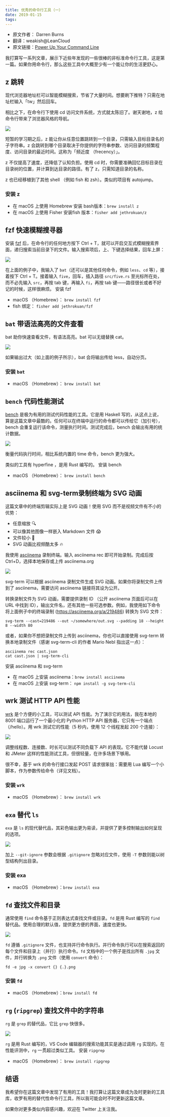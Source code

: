 ```yaml
---
title: 优秀的命令行工具（一）
date: 2019-01-15
tags:
---
```


- 原文作者： Darren Burns
- 翻译：weakish@LeanCloud
- 原文链接：[Power Up Your Command Line](http://link.zhihu.com/?target=https%3A//url.leanapp.cn/darren)

我打算写一系列文章，展示下近些年发现的一些很棒的非标准命令行工具，这是第一篇。如果你用命令行，那么这些工具中大概至少有一个能让你的生活更舒心。

## z 跳转

现代浏览器地址栏可以智能模糊搜索，节省了大量时间。想要刷下推特？只需在地址栏输入「tw」然后回车。

相比之下，在命令行下使用 cd 访问文件系统，方式就太陈旧了。谢天谢地，z 给命令行带来了浏览器风格的导航。

![](https://darrenburns.net/jump_around-987b878944e690843afd549b81a76be6.svg)

短暂的学习期之后，z 能让你从任意位置跳转到一个目录，只需输入目标目录名的子字符串。z 会跳转到哪个目录取决于你提供的字符串参数、访问目录的频繁程度、访问目录的最近时间。这称为「频近度 （frecency）」。

z 不仅提高了速度，还降低了认知负担。使用 cd 时，你需要准确回忆目标目录在目录树的位置，并计算到达目录的路径。有了 z，只需知道目录的名称。

z 也已经移植到了其他 shell （例如 fish 和 zsh）。类似的项目有 autojump。

### 安装 z

- 在 macOS 上使用 Homebrew 安装 bash版本：`brew install z`
- 在 macOS 上使用 Fisher 安装fish 版本：`fisher add jethrokuan/z`

## fzf 快速模糊搜寻器

安装 [fzf](https://git.io/C4FBDw) 后，在命令行的任何地方按下 Ctrl + T，就可以开启交互式模糊搜索界面，递归搜索当前目录下的文件。输入搜索项后，上、下键选择结果，回车上屏：

![](https://darrenburns.net/fzf-54dfd83c8f95d32152c9c2da2bba488d.svg)

在上面的例子中，我输入了 `bat`（还可以是其他任何命令，例如 `less`、`cd` 等），接着按下 Ctrl + T。接着输入 `five`，回车，插入路径 `src/five.rs` 至光标所在处，而不必先输入 `src`，再按 tab 键，再输入 `fi`，再按 tab 键——路径很长或者不好记的时候，这样很麻烦。
安装 fzf

- macOS （Homebrew）： `brew install fzf`
- fish 绑定： `fisher add jethrokuan/fzf`

## `bat` 带语法高亮的文件查看

bat 助你快速查看文件，有语法高亮。bat 可以无缝替换 cat。

![](https://darrenburns.net/bat-ff214ee3bcfdc35c6cf67e95f4b3004c.svg)

如果输出过大（如上面的例子所示），bat 会将输出传给 less，自动分页。

### 安装 `bat`

- macOS （Homebrew）： `brew install bat`

## `bench` 代码性能测试

[bench](https://git.io/fhZwU) 是极为有用的测试代码性能的工具。它是用 Haskell 写的，从这点上说，算是这篇文章中最酷的。任何可以在终端中运行的命令都可以传给它（加引号），bench 会重复运行该命令，测量执行时间。测试完成后，bench 会输出有用的统计数据。

![](https://darrenburns.net/bench-bfdf5ac0c5538d3c068390d2e42ac95e.svg)

衡量代码执行时间，相比系统内置的 time 命令，bench 更为强大。

类似的工具有 hyperfine ，是用 Rust 编写的。
安装 bench

- macOS （Homebrew）： `brew install bench`

## asciinema 和 svg-term录制终端为 SVG 动画

这篇文章中的终端剪辑实际上是 SVG 动画！使用 SVG 而不是视频文件有不小的优势：

- 任意缩放 🔍
- 可以像其他图像一样嵌入 Markdown 文件 😱
- 文件较小 🧐
- SVG 动画比视频酷太多 🔥

我使用 [asciinema](https://asciinema.org/) 录制终端。输入 asciinema rec 即可开始录制。完成后按 Ctrl+D，选择本地保存或上传 asciinema.org

![](https://darrenburns.net/asciinema_example-e1488b9806f360b88391a244d2354cf2.svg)

svg-term 可以根据 asciinema 录制文件生成 SVG 动画。如果你将录制文件上传到了 asciinema，需要访问 asciinema 链接将其设为公开。

转换录制文件为 SVG 动画，需要提供录制 ID （公开 asciinema 页面后可以在 URL 中找到 ID），输出文件名，还有其他一些可选参数。例如，我使用如下命令将上面例子中的终端录制 (https://asciinema.org/a/219486) 转换为 SVG 文件：

```
svg-term --cast=219486 --out ~/somewhere/out.svg --padding 18 --height 8 --width 80
```

或者，如果你不想把录制文件上传到 asciinema，你也可以直接使用 svg-term 转换本地录制文件（感谢 svg-term-cli 的作者 Mario Nebl 指出这一点）：

~~~
asciinema rec cast.json
cat cast.json | svg-term-cli
~~~

安装 asciinema 和 svg-term

- 在 macOS 上安装 asciinema：`brew install asciinema`
- 在 macOS 上安装 svg-term： `npm install -g svg-term-cli`

## wrk 测试 HTTP API 性能

[wrk](https://github.com/wg/wrk) 是个方便的小工具，可以测试 API 性能。为了演示它的用法，我在本地的 8001 端口运行了一个最小化的 Python HTTP API 服务器，它只有一个端点（/hello）。用 wrk 测试它的性能（5 秒内，使用 12 个线程发起 200 个连接）：

![](https://darrenburns.net/wrk-f2cef144344b219b0ed3398ea1727cb3.svg)

调整线程数、连接数、时长可以测试不同负载下 API 的表现。它不能代替 Locust 和 JMeter 这样的性能测试工具，但很轻量，在许多场景下够用。

很不幸，基于 wrk 的命令行接口发起 POST 请求很笨拙：需要用 Lua 编写一个小脚本，作为参数传给命令（详见文档）。

### 安装 `wrk`

- macOS （Homebrew）： `brew install wrk`

## `exa` 替代 `ls`

`exa` 是 `ls` 的现代替代品，其彩色输出更为易读，并提供了更多控制输出如何呈现的选项。

![](https://darrenburns.net/exa-c640a48d016bf7391d213c660b4fbe8a.svg)

加上 `--git-ignore` 参数会根据 `.gitignore` 忽略对应文件，使用 `-T` 参数则能以树型结构列出目录。

### 安装 exa

- macOS （Homebrew）：`brew install exa`

## `fd` 查找文件和目录

通常使用 `find` 命令基于正则表达式查找文件或目录。`fd` 是用 Rust 编写的 `find` 替代品。使用合理的默认值，提供更方便的界面，速度也更快。

![](https://darrenburns.net/fd-a358bee3a37ed6740896446863857a5f.svg)

`fd` 遵循 `.gitignore` 文件，也支持并行命令执行。并行命令执行可以在搜索返回的每个文件和目录上（并行）执行命令。`fd` 文档中的一个例子是找出所有 `.jpg` 文件，并行转换为 `.png` 文件（使用 `convert` 命令）：

```
fd -e jpg -x convert {} {.}.png
```

### 安装 `fd`

- macOS （Homebrew）：`brew install fd`

## `rg` (`ripgrep`) 查找文件中的字符串

`rg` 是 `grep` 的替代品，它比 `grep` 快很多。

![](https://darrenburns.net/rg-9e3bbb621ceb9d4a5a84fbc4816fe702.svg)

`rg` 是用 Rust 编写的，VS Code 编辑器的搜索功能其实是通过调用 `rg` 实现的。在性能评测中，`rg` 一贯超过类似工具。
安装 `ripgrep`

- macOS （Homebrew）： `brew install ripgrep`

## 结语

我希望你在这篇文章中发现了有用的工具！我打算让这篇文章成为及时更新的工具库，收罗有用的替代性命令行工具，所以我可能会时不时更新这篇文章。

如果你对更多类似内容感兴趣，欢迎在 Twitter 上关注我。
